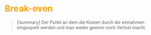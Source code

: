 # <font color = "orange">Break-even</font>

>[!summary]
>Der Punkt an dem die Kosten durch die einnahmen eingespielt werden und man weder gewinn noch Verlust macht.

